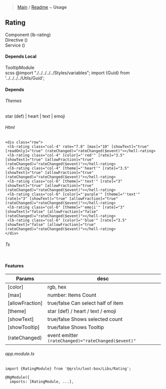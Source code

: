 > [Main](../../../readme.md) / [Readme](readme.md) ~ **Usage**

## Rating
Component (lb-rating)  
Directive ()  
Service () 

#### Depends Local
TooltipModule  
scss @import "./../../../../Styles/variables"; 
import {Guid} from '../../../../Utils/Guid';  

#### Depends

###### Themes
star (def) | heart | text | emoji  

###### Html
```
<div class="row">
 <lb-rating class="col-4" rate="7.8" [max]="10" [showText]="true" [readOnly]="true" (rateChanged)="rateChanged($event)"></hell-rating>
 <lb-rating class="col-4" [color]="'red'" [rate]="3.5" [showText]="true" [allowFraction]="true" (rateChanged)="rateChanged($event)"></hell-rating>
 <lb-rating class="col-4" [theme]="'heart'" [rate]="3.5" [showText]="true" [allowFraction]="true" (rateChanged)="rateChanged($event)"></hell-rating>
 <lb-rating class="col-6" [theme]="'text'" [rate]="3" [showText]="true" [allowFraction]="true" (rateChanged)="rateChanged($event)"></hell-rating>
 <lb-rating class="col-6" [color]="'purple'" [theme]="'text'" [rate]="3" [showText]="true" [allowFraction]="true" (rateChanged)="rateChanged($event)"></hell-rating>
 <lb-rating class="col-6" [theme]="'emoji'" [rate]="3" [showText]="false" [allowFraction]="false" (rateChanged)="rateChanged($event)"></hell-rating>
 <lb-rating class="col-6" [color]="'blue'" [rate]="3.5" [showText]="false" [allowFraction]="true" (rateChanged)="rateChanged($event)"></hell-rating>
</div>
```
###### Ts
```

```

#### Features
 Params | desc  
 --- | ---  
[color] | rgb, hex
[max] | number: Items Count
[allowFraction] | true/false Can select half of item
[theme] | star (def) / heart / text / emoji
[showText] | true/false Shows selected count
[showTooltip] | true/false Shows Tooltip
(rateChanged) | event emitter ```(rateChanged)="rateChanged($event)"```

###### app.module.ts
```
import {RatingModule} from '@qrsln/loot-box/Libs/Rating';

@NgModule({
  imports: [RatingModule, ...],

```  
